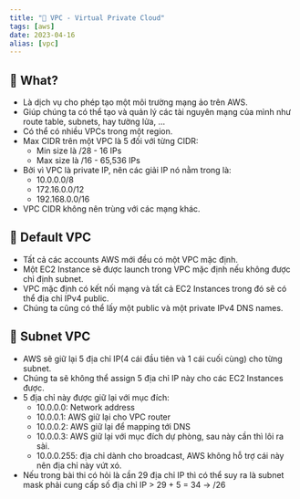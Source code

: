 ```yaml
---
title: "🌱 VPC - Virtual Private Cloud"
tags: [aws]
date: 2023-04-16
alias: [vpc]
---
```


## 🌿 What?
- Là dịch vụ cho phép tạo một môi trường mạng ảo trên AWS.
- Giúp chúng ta có thể tạo và quản lý các tài nguyên mạng của mình như route table, subnets, hay tường lửa, ...
- Có thể có nhiều VPCs trong một region.
- Max CIDR trên một VPC là 5 đối với từng CIDR:
	- Min size là /28 - 16 IPs
	- Max size là /16 - 65,536 IPs
- Bởi vì VPC là private IP, nên các giải IP nó nằm trong là:
	- 10.0.0.0/8
	- 172.16.0.0/12
	- 192.168.0.0/16
- VPC CIDR không nên trùng với các mạng khác.

## 🌿 Default VPC
- Tất cả các accounts AWS mới đều có một VPC mặc định.
- Một EC2 Instance sẽ được launch trong VPC mặc định nếu không được chỉ định subnet.
- VPC mặc định có kết nối mạng và tất cả EC2 Instances trong đó sẽ có thể địa chỉ IPv4 public.
- Chúng ta cũng có thể lấy một public và một private IPv4 DNS names.

## 🌿 Subnet VPC
- AWS sẽ giữ lại 5 địa chỉ IP(4 cái đầu tiên và 1 cái cuối cùng) cho từng subnet.
- Chúng ta sẽ không thể assign 5 địa chỉ IP này cho các EC2 Instances được.
- 5 địa chỉ này được giữ lại với mục đích:
	- 10.0.0.0: Network address
	- 10.0.0.1: AWS giữ lại cho VPC router
	- 10.0.0.2: AWS giữ lại để mapping tới DNS
	- 10.0.0.3: AWS giữ lại với mục đích dự phòng, sau này cần thì lôi ra sài.
	- 10.0.0.255: địa chỉ dành cho broadcast, AWS không hỗ trợ cái này nên địa chỉ này vứt xó.
- Nếu trong bài thi có hỏi là cần 29 địa chỉ IP thì có thể suy ra là subnet mask phải cung cấp số địa chỉ IP > 29 + 5 = 34 -> /26 